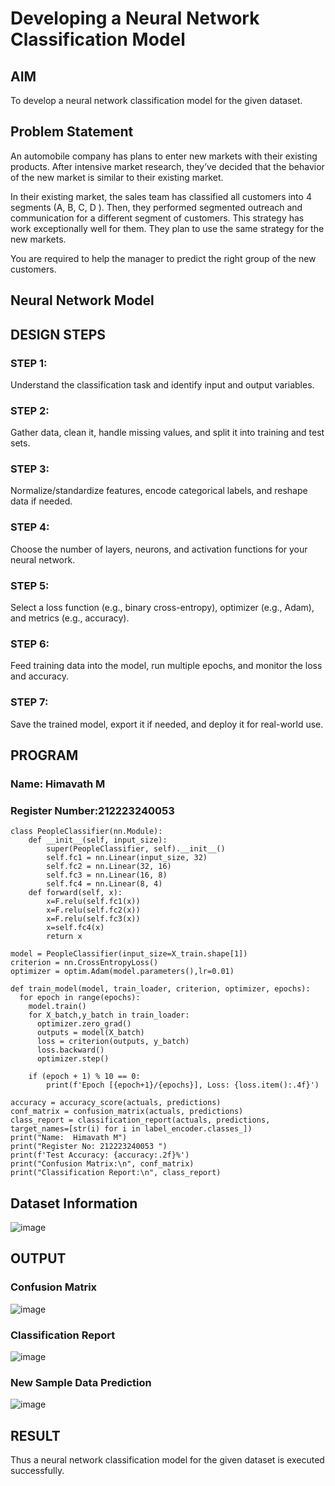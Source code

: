# Developing a Neural Network Classification Model

## AIM

To develop a neural network classification model for the given dataset.

## Problem Statement

An automobile company has plans to enter new markets with their existing products. After intensive market research, they’ve decided that the behavior of the new market is similar to their existing market.

In their existing market, the sales team has classified all customers into 4 segments (A, B, C, D ). Then, they performed segmented outreach and communication for a different segment of customers. This strategy has work exceptionally well for them. They plan to use the same strategy for the new markets.

You are required to help the manager to predict the right group of the new customers.

## Neural Network Model


## DESIGN STEPS

### STEP 1:
Understand the classification task and identify input and output variables.

### STEP 2:
Gather data, clean it, handle missing values, and split it into training and test sets.
### STEP 3:
Normalize/standardize features, encode categorical labels, and reshape data if needed.
### STEP 4:
Choose the number of layers, neurons, and activation functions for your neural network.
### STEP 5:
Select a loss function (e.g., binary cross-entropy), optimizer (e.g., Adam), and metrics (e.g., accuracy).
### STEP 6:
Feed training data into the model, run multiple epochs, and monitor the loss and accuracy.
### STEP 7:
Save the trained model, export it if needed, and deploy it for real-world use.
## PROGRAM
### Name: Himavath M
### Register Number:212223240053

```
class PeopleClassifier(nn.Module):
    def __init__(self, input_size):
        super(PeopleClassifier, self).__init__()
        self.fc1 = nn.Linear(input_size, 32)
        self.fc2 = nn.Linear(32, 16)
        self.fc3 = nn.Linear(16, 8)
        self.fc4 = nn.Linear(8, 4)
    def forward(self, x):
        x=F.relu(self.fc1(x))
        x=F.relu(self.fc2(x))
        x=F.relu(self.fc3(x))
        x=self.fc4(x)
        return x
```
```
model = PeopleClassifier(input_size=X_train.shape[1])
criterion = nn.CrossEntropyLoss()
optimizer = optim.Adam(model.parameters(),lr=0.01)

```
```
def train_model(model, train_loader, criterion, optimizer, epochs):
  for epoch in range(epochs):
    model.train()
    for X_batch,y_batch in train_loader:
      optimizer.zero_grad()
      outputs = model(X_batch)
      loss = criterion(outputs, y_batch)
      loss.backward()
      optimizer.step()

    if (epoch + 1) % 10 == 0:
        print(f'Epoch [{epoch+1}/{epochs}], Loss: {loss.item():.4f}')
```
```
accuracy = accuracy_score(actuals, predictions)
conf_matrix = confusion_matrix(actuals, predictions)
class_report = classification_report(actuals, predictions, target_names=[str(i) for i in label_encoder.classes_])
print("Name:  Himavath M")
print("Register No: 212223240053 ")
print(f'Test Accuracy: {accuracy:.2f}%')
print("Confusion Matrix:\n", conf_matrix)
print("Classification Report:\n", class_report)
```


## Dataset Information
![image](https://github.com/user-attachments/assets/2613bfc5-597b-4965-8676-8b1f1fb6bcdd)


## OUTPUT

### Confusion Matrix
![image](https://github.com/user-attachments/assets/3db33e42-c968-4df7-9407-3409738c7f03)


### Classification Report
![image](https://github.com/user-attachments/assets/c14bbb6c-d0fb-4cd1-a084-aea50c7fdb15)



### New Sample Data Prediction
![image](https://github.com/user-attachments/assets/75a6cfac-360e-41c1-8c4a-cccd7f6b5a41)

## RESULT
Thus a neural network classification model for the given dataset is executed successfully.
